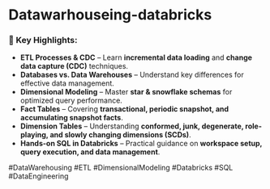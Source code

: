 # Datawarhouseing-databricks


### **🚀 Key Highlights:**  
- **ETL Processes & CDC** – Learn **incremental data loading** and **change data capture (CDC)** techniques.  
- **Databases vs. Data Warehouses** – Understand key differences for effective data management.  
- **Dimensional Modeling** – Master **star & snowflake schemas** for optimized query performance.  
- **Fact Tables** – Covering **transactional, periodic snapshot, and accumulating snapshot facts**.  
- **Dimension Tables** – Understanding **conformed, junk, degenerate, role-playing, and slowly changing dimensions (SCDs)**.  
- **Hands-on SQL in Databricks** – Practical guidance on **workspace setup, query execution, and data management**.  
    

#DataWarehousing #ETL #DimensionalModeling #Databricks #SQL #DataEngineering

